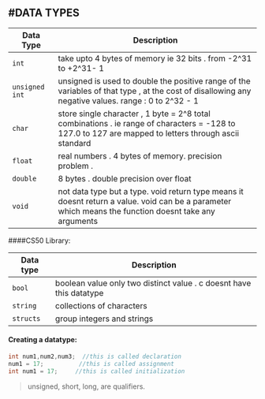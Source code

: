 #DATA TYPES
---

Data Type| Description 
---------|----------
 `int` | take upto 4 bytes of memory ie 32 bits . from -2^31 to +2^31- 1 
 `unsigned  int`   | unsigned is used to double the positive range of the variables of that type , at the cost of disallowing any negative values. range : 0 to 2^32 - 1 
 `char` | store single character , 1 byte = 2^8 total combinations . ie range of characters = -128 to 127.0 to 127 are mapped to letters through ascii standard 
 `float` | real numbers . 4 bytes of memory. precision problem .  
 `double` | 8 bytes . double precision over float 
 `void` | not data type but a type. void return type means it doesnt return a value. void can be a parameter which means the function doesnt take any arguments 



####CS50 Library:

Data type | Description |
---------|----------|
 `bool` | boolean value only two distinct value . c doesnt have this datatype | 
 `string` | collections of characters| 
 `structs` | group integers and strings| 



#### Creating a datatype:

```c
int num1,num2,num3;  //this is called declaration 
num1 = 17;          //this is called assignment
int num1 = 17;     //this is called initialization
```
>unsigned, short, long, are qualifiers.